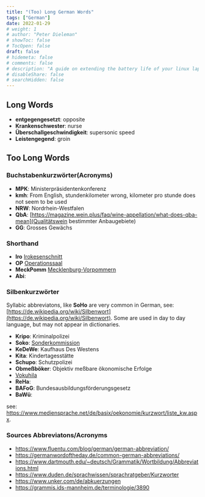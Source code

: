 ```yaml
---
title: "(Too) Long German Words"
tags: ["German"]
date: 2022-01-29
# weight: 1
# author: "Peter Dieleman"
# showToc: false
# TocOpen: false
draft: false
# hidemeta: false
# comments: false
# description: "A guide on extending the battery life of your linux laptop"
# disableShare: false
# searchHidden: false
---
```

<!-- look up ratio -->

## Long Words

- **entgegengesetzt**: opposite
- **Krankenschwester**: nurse
- **Überschallgeschwindigkeit**: supersonic speed
- **Leistengegend**: groin

## Too Long Words

### Buchstabenkurzwörter(Acronyms)

- **MPK**: Ministerpräsidentenkonferenz
- **kmh**: From English, stundenkilometer wrong, kilometer pro stunde does not seem to be used
- **NRW**: Nordrhein-Westfalen
- **QbA**: [https://magazine.wein.plus/faq/wine-appellation/what-does-qba-mean](Qualitätswein bestimmter Anbaugebiete) 
- **GG**: Grosses Gewächs 

### Shorthand

- **Iro** [Irokesenschnitt](https://de.wikipedia.org/wiki/Irokesenschnitt)
- **OP** [Operationssaal](https://de.wikipedia.org/wiki/Operationssaal)
- **MeckPomm** [Mecklenburg-Vorpommern](https://en.wikipedia.org/wiki/Mecklenburg-Vorpommern)
- **Abi**:

### Silbenkurzwörter

Syllabic abbreviatons, like **SoHo** are very common in German, see: 
[https://de.wikipedia.org/wiki/Silbenwort](https://de.wikipedia.org/wiki/Silbenwort).
Some are used in day to day language, but may not appear in dictionaries.

- **Kripo**: Kriminalpolizei
- **Soko**: [Sonderkommission](https://de.wikipedia.org/wiki/Sonderkommission)
- **KeDeWe**: Kaufhaus Des Westens
- **Kita**: Kindertagesstätte 
- **Schupo**:  Schutzpolizei 
- **Obmeßböker**: Objektiv meßbare ökonomische Erfolge
- [Vokuhila](https://de.wikipedia.org/wiki/Vokuhila)
- **ReHa**:
- **BAFoG**: Bundesausbildungsförderungsgesetz
- **BaWü**: 

see: <https://www.mediensprache.net/de/basix/oekonomie/kurzwort/liste_kw.aspx>.

### Sources Abbreviatons/Acronyms

- <https://www.fluentu.com/blog/german/german-abbreviation/>
- <https://germanwordoftheday.de/common-german-abbreviations/>
- <https://www.dartmouth.edu/~deutsch/Grammatik/Wortbildung/Abbreviations.html>
- <https://www.duden.de/sprachwissen/sprachratgeber/Kurzworter>
- <https://www.unker.com/de/abkuerzungen>
- <https://grammis.ids-mannheim.de/terminologie/3890>